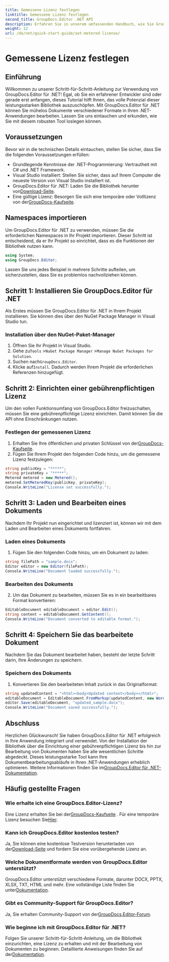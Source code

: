 ```yaml
---
title: Gemessene Lizenz festlegen
linktitle: Gemessene Lizenz festlegen
second_title: GroupDocs.Editor .NET API
description: Erfahren Sie in unserem umfassenden Handbuch, wie Sie GroupDocs.Editor für .NET integrieren und verwenden. Schalten Sie leistungsstarke Dokumentbearbeitungsfunktionen in Ihren .NET-Anwendungen frei.
weight: 12
url: /de/net/quick-start-guide/set-metered-license/
---
```


# Gemessene Lizenz festlegen

## Einführung
Willkommen zu unserer Schritt-für-Schritt-Anleitung zur Verwendung von GroupDocs.Editor für .NET! Egal, ob Sie ein erfahrener Entwickler sind oder gerade erst anfangen, dieses Tutorial hilft Ihnen, das volle Potenzial dieser leistungsstarken Bibliothek auszuschöpfen. Mit GroupDocs.Editor für .NET können Sie mühelos Dokumente verschiedener Formate in Ihren .NET-Anwendungen bearbeiten. Lassen Sie uns eintauchen und erkunden, wie Sie mit diesem robusten Tool loslegen können.
## Voraussetzungen
Bevor wir in die technischen Details eintauchen, stellen Sie sicher, dass Sie die folgenden Voraussetzungen erfüllen:
- Grundlegende Kenntnisse der .NET-Programmierung: Vertrautheit mit C# und .NET Framework.
- Visual Studio installiert: Stellen Sie sicher, dass auf Ihrem Computer die neueste Version von Visual Studio installiert ist.
-  GroupDocs.Editor für .NET: Laden Sie die Bibliothek herunter von[Download-Seite](https://releases.groupdocs.com/editor/net/).
-  Eine gültige Lizenz: Besorgen Sie sich eine temporäre oder Volllizenz von der[GroupDocs-Kaufseite](https://purchase.groupdocs.com/temporary-license/).
## Namespaces importieren
Um GroupDocs.Editor für .NET zu verwenden, müssen Sie die erforderlichen Namespaces in Ihr Projekt importieren. Dieser Schritt ist entscheidend, da er Ihr Projekt so einrichtet, dass es die Funktionen der Bibliothek nutzen kann.
```csharp
using System;
using GroupDocs.Editor;
```
Lassen Sie uns jedes Beispiel in mehrere Schritte aufteilen, um sicherzustellen, dass Sie es problemlos nachvollziehen können.
## Schritt 1: Installieren Sie GroupDocs.Editor für .NET
Als Erstes müssen Sie GroupDocs.Editor für .NET in Ihrem Projekt installieren. Sie können dies über den NuGet Package Manager in Visual Studio tun.
### Installation über den NuGet-Paket-Manager
1. Öffnen Sie Ihr Projekt in Visual Studio.
2.  Gehe zu`Tools` >`NuGet Package Manager` >`Manage NuGet Packages for Solution`.
3.  Suchen nach`GroupDocs.Editor`.
4.  Klicke auf`Install`.
Dadurch werden Ihrem Projekt die erforderlichen Referenzen hinzugefügt.
## Schritt 2: Einrichten einer gebührenpflichtigen Lizenz
Um den vollen Funktionsumfang von GroupDocs.Editor freizuschalten, müssen Sie eine gebührenpflichtige Lizenz einrichten. Damit können Sie die API ohne Einschränkungen nutzen.
### Festlegen der gemessenen Lizenz
1.  Erhalten Sie Ihre öffentlichen und privaten Schlüssel von der[GroupDocs-Kaufseite](https://purchase.groupdocs.com/temporary-license/).
2. Fügen Sie Ihrem Projekt den folgenden Code hinzu, um die gemessene Lizenz festzulegen:
```csharp
string publicKey = "*****";
string privateKey = "*****";
Metered metered = new Metered();
metered.SetMeteredKey(publicKey, privateKey);
Console.WriteLine("License set successfully.");
```
## Schritt 3: Laden und Bearbeiten eines Dokuments
Nachdem Ihr Projekt nun eingerichtet und lizenziert ist, können wir mit dem Laden und Bearbeiten eines Dokuments fortfahren.
### Laden eines Dokuments
1. Fügen Sie den folgenden Code hinzu, um ein Dokument zu laden:
```csharp
string filePath = "sample.docx";
Editor editor = new Editor(filePath);
Console.WriteLine("Document loaded successfully.");
```
### Bearbeiten des Dokuments
2. Um das Dokument zu bearbeiten, müssen Sie es in ein bearbeitbares Format konvertieren:
```csharp
EditableDocument editableDocument = editor.Edit();
string content = editableDocument.GetContent();
Console.WriteLine("Document converted to editable format.");
```
## Schritt 4: Speichern Sie das bearbeitete Dokument
Nachdem Sie das Dokument bearbeitet haben, besteht der letzte Schritt darin, Ihre Änderungen zu speichern.
### Speichern des Dokuments
1. Konvertieren Sie den bearbeiteten Inhalt zurück in das Originalformat:
```csharp
string updatedContent = "<html><body>Updated content</body></html>";
editableDocument = EditableDocument.FromMarkup(updatedContent, new WordProcessingSaveOptions());
editor.Save(editableDocument, "updated_sample.docx");
Console.WriteLine("Document saved successfully.");
```
## Abschluss
 Herzlichen Glückwunsch! Sie haben GroupDocs.Editor für .NET erfolgreich in Ihre Anwendung integriert und verwendet. Von der Installation der Bibliothek über die Einrichtung einer gebührenpflichtigen Lizenz bis hin zur Bearbeitung von Dokumenten haben Sie alle wesentlichen Schritte abgedeckt. Dieses leistungsstarke Tool kann Ihre Dokumentbearbeitungsabläufe in Ihren .NET-Anwendungen erheblich optimieren. Weitere Informationen finden Sie im[GroupDocs.Editor für .NET-Dokumentation](https://tutorials.groupdocs.com/editor/net/).
## Häufig gestellte Fragen
### Wie erhalte ich eine GroupDocs.Editor-Lizenz?
 Eine Lizenz erhalten Sie bei der[GroupDocs-Kaufseite](https://purchase.groupdocs.com/buy) . Für eine temporäre Lizenz besuchen Sie[Hier](https://purchase.groupdocs.com/temporary-license/).
### Kann ich GroupDocs.Editor kostenlos testen?
 Ja, Sie können eine kostenlose Testversion herunterladen von der[Download-Seite](https://releases.groupdocs.com/) und fordern Sie eine vorübergehende Lizenz an.
### Welche Dokumentformate werden von GroupDocs.Editor unterstützt?
 GroupDocs.Editor unterstützt verschiedene Formate, darunter DOCX, PPTX, XLSX, TXT, HTML und mehr. Eine vollständige Liste finden Sie unter[Dokumentation](https://tutorials.groupdocs.com/editor/net/).
### Gibt es Community-Support für GroupDocs.Editor?
 Ja, Sie erhalten Community-Support von der[GroupDocs.Editor-Forum](https://forum.groupdocs.com/c/editor/20).
### Wie beginne ich mit GroupDocs.Editor für .NET?
 Folgen Sie unserer Schritt-für-Schritt-Anleitung, um die Bibliothek einzurichten, eine Lizenz zu erhalten und mit der Bearbeitung von Dokumenten zu beginnen. Detaillierte Anweisungen finden Sie auf der[Dokumentation](https://tutorials.groupdocs.com/editor/net/).